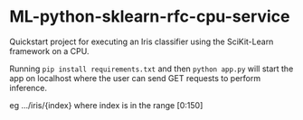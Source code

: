 # ML-python-sklearn-rfc-cpu-service

Quickstart project for executing an Iris classifier using the SciKit-Learn framework on a CPU.

Running `pip install requirements.txt` and then `python app.py` will start the app on localhost where the user can send GET requests to perform inference.

eg .../iris/{index} where index is in the range [0:150]
